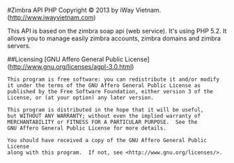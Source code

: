 #Zimbra API PHP
Copyright © 2013 by iWay Vietnam. (http://www.iwayvietnam.com)

This API is based on the zimbra soap api (web service). It's using PHP 5.2.
It allows you to manage easily zimbra accounts, zimbra domains and zimbra servers.

##Licensing
[GNU Affero General Public License] (http://www.gnu.org/licenses/agpl-3.0.html)

    This program is free software: you can redistribute it and/or modify
    it under the terms of the GNU Affero General Public License as
    published by the Free Software Foundation, either version 3 of the
    License, or (at your option) any later version.

    This program is distributed in the hope that it will be useful,
    but WITHOUT ANY WARRANTY; without even the implied warranty of
    MERCHANTABILITY or FITNESS FOR A PARTICULAR PURPOSE.  See the
    GNU Affero General Public License for more details.

    You should have received a copy of the GNU Affero General Public License
    along with this program.  If not, see <http://www.gnu.org/licenses/>.
